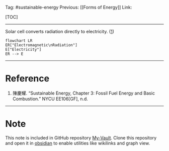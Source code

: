 Tag: #sustainable-energy 
Previous: [[Forms of Energy]]
Link: 

[TOC]

---

Solar cell converts radiation directly to electricity. (<u>1</u>)

```mermaid
flowchart LR
ER["Electromagnetic\nRadiation"]
E["Electricity"]
ER --> E
```

---

# Reference

1. 陳慶耀. “Sustainable Energy, Chapter 3: Fossil Fuel Energy and Basic Combustion.” NYCU EE106[GF], n.d.

---

# Note

This note is included in GitHub repository [My-Vault](https://github.com/LittleD3092/My-Vault.git). Clone this repository and open it in [obsidian](https://obsidian.md/) to enable utilities like wikilinks and graph view.